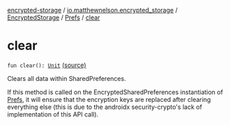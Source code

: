 [encrypted-storage](../../../index.md) / [io.matthewnelson.encrypted_storage](../../index.md) / [EncryptedStorage](../index.md) / [Prefs](index.md) / [clear](./clear.md)

# clear

`fun clear(): `[`Unit`](https://kotlinlang.org/api/latest/jvm/stdlib/kotlin/-unit/index.html) [(source)](https://github.com/05nelsonm/encrypted-storage/blob/master/encrypted-storage/src/main/java/io/matthewnelson/encrypted_storage/EncryptedStorage.kt#L229)

Clears all data within SharedPreferences.

If this method is called on the EncryptedSharedPreferences instantiation
of [Prefs](index.md), it will ensure that the encryption keys are replaced after
clearing everything else (this is due to the androidx security-crypto's
lack of implementation of this API call).

